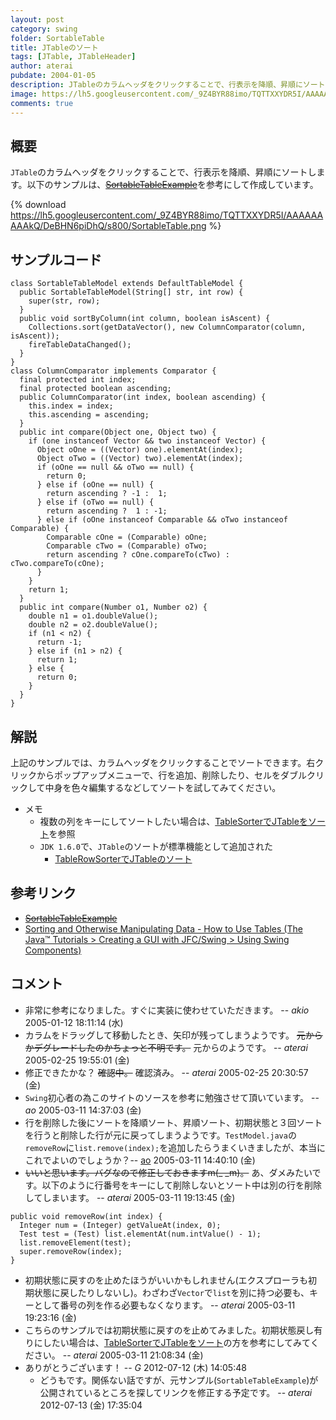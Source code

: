 ```yaml
---
layout: post
category: swing
folder: SortableTable
title: JTableのソート
tags: [JTable, JTableHeader]
author: aterai
pubdate: 2004-01-05
description: JTableのカラムヘッダをクリックすることで、行表示を降順、昇順にソートします。
image: https://lh5.googleusercontent.com/_9Z4BYR88imo/TQTTXXYDR5I/AAAAAAAAAkQ/DeBHN6piDhQ/s800/SortableTable.png
comments: true
---
```

## 概要
`JTable`のカラムヘッダをクリックすることで、行表示を降順、昇順にソートします。以下のサンプルは、~~[SortableTableExample](http://www2.gol.com/users/tame/swing/examples/JTableExamples5.html)~~を参考にして作成しています。

{% download https://lh5.googleusercontent.com/_9Z4BYR88imo/TQTTXXYDR5I/AAAAAAAAAkQ/DeBHN6piDhQ/s800/SortableTable.png %}

## サンプルコード
<pre class="prettyprint"><code>class SortableTableModel extends DefaultTableModel {
  public SortableTableModel(String[] str, int row) {
    super(str, row);
  }
  public void sortByColumn(int column, boolean isAscent) {
    Collections.sort(getDataVector(), new ColumnComparator(column, isAscent));
    fireTableDataChanged();
  }
}
class ColumnComparator implements Comparator {
  final protected int index;
  final protected boolean ascending;
  public ColumnComparator(int index, boolean ascending) {
    this.index = index;
    this.ascending = ascending;
  }
  public int compare(Object one, Object two) {
    if (one instanceof Vector &amp;&amp; two instanceof Vector) {
      Object oOne = ((Vector) one).elementAt(index);
      Object oTwo = ((Vector) two).elementAt(index);
      if (oOne == null &amp;&amp; oTwo == null) {
        return 0;
      } else if (oOne == null) {
        return ascending ? -1 :  1;
      } else if (oTwo == null) {
        return ascending ?  1 : -1;
      } else if (oOne instanceof Comparable &amp;&amp; oTwo instanceof Comparable) {
        Comparable cOne = (Comparable) oOne;
        Comparable cTwo = (Comparable) oTwo;
        return ascending ? cOne.compareTo(cTwo) : cTwo.compareTo(cOne);
      }
    }
    return 1;
  }
  public int compare(Number o1, Number o2) {
    double n1 = o1.doubleValue();
    double n2 = o2.doubleValue();
    if (n1 &lt; n2) {
      return -1;
    } else if (n1 &gt; n2) {
      return 1;
    } else {
      return 0;
    }
  }
}
</code></pre>

## 解説
上記のサンプルでは、カラムヘッダをクリックすることでソートできます。右クリックからポップアップメニューで、行を追加、削除したり、セルをダブルクリックして中身を色々編集するなどしてソートを試してみてください。

- メモ
    - 複数の列をキーにしてソートしたい場合は、[TableSorterでJTableをソート](http://ateraimemo.com/Swing/TableSorter.html)を参照
    - `JDK 1.6.0`で、`JTable`のソートが標準機能として追加された
        - [TableRowSorterでJTableのソート](http://ateraimemo.com/Swing/TableRowSorter.html)

<!-- dummy comment line for breaking list -->

## 参考リンク
- ~~[SortableTableExample](http://www2.gol.com/users/tame/swing/examples/JTableExamples5.html)~~
- [Sorting and Otherwise Manipulating Data - How to Use Tables (The Java™ Tutorials > Creating a GUI with JFC/Swing > Using Swing Components)](https://docs.oracle.com/javase/tutorial/uiswing/components/table.html#sorting)

<!-- dummy comment line for breaking list -->

## コメント
- 非常に参考になりました。すぐに実装に使わせていただきます。 -- *akio* 2005-01-12 18:11:14 (水)
- カラムをドラッグして移動したとき、矢印が残ってしまうようです。 ~~元からかデグレードしたのかちょっと不明です。~~ 元からのようです。 -- *aterai* 2005-02-25 19:55:01 (金)
- 修正できたかな？ ~~確認中。~~ 確認済み。 -- *aterai* 2005-02-25 20:30:57 (金)
- `Swing`初心者の為このサイトのソースを参考に勉強させて頂いています。 -- *ao* 2005-03-11 14:37:03 (金)
- 行を削除した後にソートを降順ソート、昇順ソート、初期状態と３回ソートを行うと削除した行が元に戻ってしまうようです。`TestModel.java`の`removeRow`に`list.remove(index);`を追加したらうまくいきましたが、本当にこれでよいのでしょうか？-- [ao](http://ateraimemo.com/ao.html) 2005-03-11 14:40:10 (金)
- ~~いいと思います。バグなので修正しておきますm(_ _m)。~~ あ、ダメみたいです。以下のように行番号をキーにして削除しないとソート中は別の行を削除してしまいます。 -- *aterai* 2005-03-11 19:13:45 (金)

<!-- dummy comment line for breaking list -->

<pre class="prettyprint"><code>public void removeRow(int index) {
  Integer num = (Integer) getValueAt(index, 0);
  Test test = (Test) list.elementAt(num.intValue() - 1);
  list.removeElement(test);
  super.removeRow(index);
}
</code></pre>

- 初期状態に戻すのを止めたほうがいいかもしれません(エクスプローラも初期状態に戻したりしないし)。わざわざ`Vector`で`list`を別に持つ必要も、キーとして番号の列を作る必要もなくなります。 -- *aterai* 2005-03-11 19:23:16 (金)
- こちらのサンプルでは初期状態に戻すのを止めてみました。初期状態戻し有りにしたい場合は、[TableSorterでJTableをソート](http://ateraimemo.com/Swing/TableSorter.html)の方を参考にしてみてください。 -- *aterai* 2005-03-11 21:08:34 (金)
- ありがとうございます！ -- *G* 2012-07-12 (木) 14:05:48
    - どうもです。関係ない話ですが、元サンプル(`SortableTableExample`)が公開されているところを探してリンクを修正する予定です。 -- *aterai* 2012-07-13 (金) 17:35:04

<!-- dummy comment line for breaking list -->
